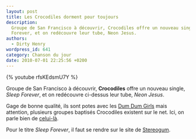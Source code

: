 ```yaml
---
layout: post
title: Les Crocodiles dorment pour toujours
description:
  Groupe de San Francisco à découvrir, Crocodiles offre un nouveau single, Sleep
  Forever, et on redécouvre leur tube, Neon Jesus.
authors:
  - Dirty Henry
wordpress_id: 641
category: Chanson du jour
date: 2010-07-01 22:25:56 +0200
---
```


{% youtube rfsKEdsmU7Y %}

Groupe de San Francisco à découvrir, **Crocodiles** offre un nouveau single,
_Sleep Forever_, et on redécouvre ci-dessus leur tube, _Neon Jesus_.

Gage de bonne qualité, ils sont potes avec les [Dum Dum Girls][i588] mais
attention, plusieurs groupes baptisés Crocodiles existent sur le net. Ici, on
parle bien de [celui-là][1].

Pour le titre _Sleep Forever_, il faut se rendre sur le site de [Stereogum][2].

[i588]: https://www.deadrooster.org/selection-chanson-dum-dum-girls/
[1]: https://pitchfork.com/artists/27783-crocodiles/
[2]:
  https://www.stereogum.com/408972/crocodiles-sleep-forever-stereogum-premiere/music/
